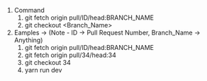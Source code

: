 1. Command
    1.  git fetch origin pull/ID/head:BRANCH_NAME
    2.  git checkout <Branch_Name>
2. Eamples -> (Note - ID -> Pull Request Number, Branch_Name -> Anything)
    1. git fetch origin pull/ID/head:BRANCH_NAME
    2. git fetch origin pull/34/head:34
    3. git checkout 34
    4. yarn run dev
